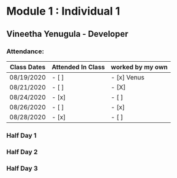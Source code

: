 # Module 1 : Individual 1

## Vineetha Yenugula - Developer

### Attendance:

| Class Dates | Attended In Class | worked by my own |
|----------|-------------|-----------|
| 08/19/2020 | - [ ] | - [x] Venus|
| 08/21/2020 | - [ ] | - [X] |
| 08/24/2020 | - [x] | - [ ] |
| 08/26/2020 | - [ ] | - [x] |
| 08/28/2020 | - [x] | - [ ] |


### Half Day 1

### Half Day 2

### Half Day 3


